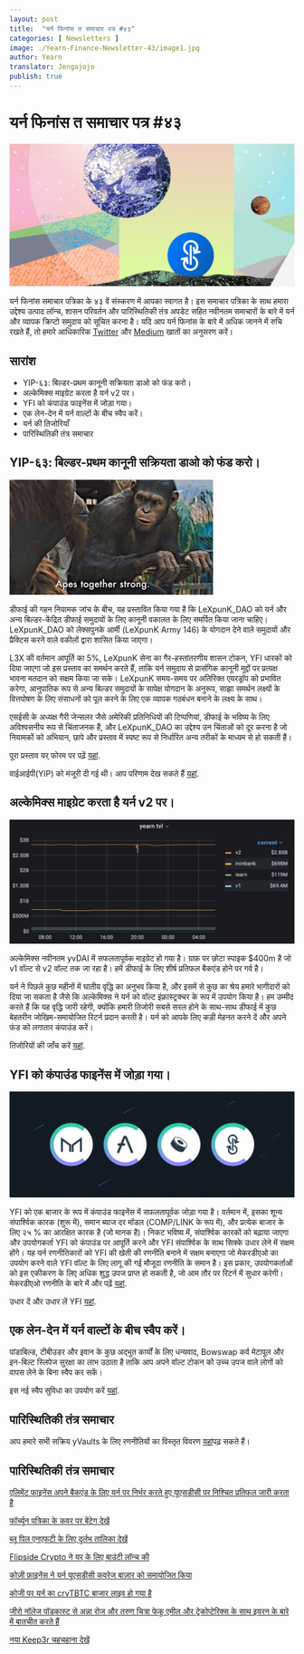 ```yaml
---
layout: post
title:  "यर्न फिनांस त समाचार पत्र #४३"
categories: [ Newsletters ]
image: ./Yearn-Finance-Newsletter-43/image1.jpg
author: Yearn
translator: Jengajojo
publish: true
---
```


# यर्न फिनांस त समाचार पत्र #४३ 

![](image1.jpg)

यर्न फिनांस समाचार पत्रिका के ४३ वें संस्करण में आपका स्वागत है। इस समाचार पत्रिका के साथ हमारा उद्देश्य उत्पाद लॉन्च, शासन परिवर्तन और पारिस्थितिकी तंत्र अपडेट सहित नवीनतम समाचारों के बारे में यर्न और व्यापक क्रिप्टो समुदाय को सूचित करना है। यदि आप यर्न फिनांस के बारे में अधिक जानने में रुचि रखते हैं, तो हमारे आधिकारिक [Twitter](https://twitter.com/iearnfinance) और [Medium](https://medium.com/iearn) खातों का अनुसरण करें।

## **सारांश**

- YIP-६३: बिल्डर-प्रथम कानूनी सक्रियता डाओ को फंड करो।
- अल्केमिक्स माइग्रेट करता है यर्न v2 पर।
- YFI को कंपाउंड फाइनेंस में जोड़ा गया।
- एक लेन-देन में यर्न वाल्टों के बीच स्वैप करें।
- यर्न की तिजोरियाँ
- पारिस्थितिकी तंत्र समाचार

## **YIP-६३: बिल्डर-प्रथम कानूनी सक्रियता डाओ को फंड करो।**

![](image2.jpg)

डीफाई की गहन नियामक जांच के बीच, यह प्रस्तावित किया गया है कि LeXpunK_DAO को यर्न और अन्य बिल्डर-केंद्रित डीफाई समुदायों के लिए कानूनी वकालत के लिए समर्पित किया जाना चाहिए। LeXpunK_DAO को लेक्सपुनके आर्मी (LeXpunK Army 146) के योगदान देने वाले समुदायों और प्रैक्टिस करने वाले वकीलों द्वारा शासित किया जाएगा।

L3X की वर्तमान आपूर्ति का 5%, LeXpunK सेना का गैर-हस्तांतरणीय शासन टोकन, YFI धारकों को दिया जाएगा जो इस प्रस्ताव का समर्थन करते हैं, ताकि यर्न समुदाय से प्रासंगिक कानूनी मुद्दों पर प्रत्यक्ष भावना मतदान को सक्षम किया जा सके। LeXpunK समय-समय पर अतिरिक्त एयरड्रॉप को प्रभावित करेगा, आनुपातिक रूप से अन्य बिल्डर समुदायों के सापेक्ष योगदान के अनुरूप, साझा समर्थन लक्ष्यों के वित्तपोषण के लिए संसाधनों को पूल करने के लिए एक व्यापक गठबंधन बनाने के लक्ष्य के साथ।

एसईसी के अध्यक्ष गैरी जेन्सलर जैसे अमेरिकी प्रतिनिधियों की टिप्पणियां, डीफाई के भविष्य के लिए अविश्वसनीय रूप से चिंताजनक हैं, और LeXpunK_DAO का उद्देश्य उन चिंताओं को दूर करना है जो नियामकों को अभियान, छापे और प्रस्ताव में स्पष्ट रूप से निर्धारित अन्य तरीकों के माध्यम से हो सकती हैं।

पूरा प्रस्ताव यर् फोरम पर पढ़ें [यहां](https://gov.yearn.finance/t/yip-63-fund-builder-first-legal-activism-dao/11280).

वाईआईपी(YIP) को मंजूरी दी गई थी। आप परिणाम देख सकते हैं [यहां](https://gov.yearn.finance/t/proposal-fund-builder-first-legal-activism-dao/11280).

## **अल्केमिक्स माइग्रेट करता है यर्न v2 पर।**

![](image3.jpg)

अल्केमिक्स नवीनतम yvDAI में सफलतापूर्वक माइग्रेट हो गया है। ग्राफ़ पर छोटा स्पाइक $400m है जो v1 वॉल्ट से v2 वॉल्ट तक जा रहा है। हमें डीफाई के लिए शीर्ष प्रतिफल बैकएंड होने पर गर्व है।

यर्न ने पिछले कुछ महीनों में घातीय वृद्धि का अनुभव किया है, और इसमें से कुछ का श्रेय हमारे भागीदारों को दिया जा सकता है जैसे कि अल्केमिक्स ने यर्न को वॉल्ट इंफ्रास्ट्रक्चर के रूप में उपयोग किया है। हम उम्मीद करते हैं कि यह वृद्धि जारी रहेगी, क्योंकि हमारी तिजोरी सबसे सरल होने के साथ-साथ डीफाई में कुछ बेहतरीन जोखिम-समायोजित रिटर्न प्रदान करती है। यर्न को आपके लिए कड़ी मेहनत करने दें और अपने फंड को लगातार कंपाउंड करें।

तिजोरियों की जाँच करें [यहां](https://yearn.finance/vaults).

## **YFI को कंपाउंड फाइनेंस में जोड़ा गया।**

![](image4.jpg)

YFI को एक बाजार के रूप में कंपाउंड फाइनेंस में सफलतापूर्वक जोड़ा गया है। वर्तमान में, इसका शून्य संपार्श्विक कारक (शुरू में), समान ब्याज दर मॉडल (COMP/LINK के रूप में), और प्रत्येक बाजार के लिए २५ % का आरक्षित कारक है (जो मानक है)। निकट भविष्य में, संपार्श्विक कारकों को बढ़ाया जाएगा और उपयोगकर्ता YFI को कंपाउंड पर आपूर्ति करने और YFI संपार्श्विक के साथ सिक्के उधार लेने में सक्षम होंगे। यह यर्न रणनीतिकारों को YFI की खेती की रणनीति बनाने में सक्षम बनाएगा जो मेकरडीएओ का उपयोग करने वाले YFI वॉल्ट के लिए लागू की गई मौजूदा रणनीति के समान है। इस प्रकार, उपयोगकर्ताओं को इस एकीकरण के लिए अधिक शुद्ध उपज प्राप्त हो सकती है, जो आम तौर पर रिटर्न में सुधार करेगी। मेकरडीएओ रणनीति के बारे में और पढ़ें [यहां](https://yearn.fi/invest/0xE14d13d8B3b85aF791b2AADD661cDBd5E6097Db1).

उधार दें और उधार लें YFI [यहां](https://app.compound.finance/).

## **एक लेन-देन में यर्न वाल्टों के बीच स्वैप करें।**

पांडाबिल्ड, टीबीउडर और इवान के कुछ अद्भुत कार्यों के लिए धन्यवाद, Bowswap कर्व मेटापूल और इन-बिल्ट स्लिपेज सुरक्षा का लाभ उठाता है ताकि आप अपने वॉल्ट टोकन को उच्च उपज वाले लोगों को वापस लेने के बिना स्वैप कर सकें।

इस नई स्वैप सुविधा का उपयोग करें [यहां](https://bowswap.finance/).

## **पारिस्थितिकी तंत्र समाचार**

आप हमारे सभी सक्रिय yVaults के लिए रणनीतियों का विस्तृत विवरण [यहां](https://medium.com/yearn-state-of-the-vaults/the-vaults-at-yearn-9237905ffed3)पढ़ सकते हैं।

## **पारिस्थितिकी तंत्र समाचार**

[एलिमेंट फाइनेंस अपने बैकएंड के लिए यर्न पर निर्भर करते हुए यूएसडीसी पर निश्चित प्रतिफल जारी करता है](https://twitter.com/element_fi/status/1422934199284215810?s=20)

[फॉर्च्यून पत्रिका के कवर पर बेंटेग देखें](https://twitter.com/FortuneMagazine/status/1420803860336152577)

[ब्लू पिल एनएफटी के लिए दुर्लभ तालिका देखें](https://github.com/banteg/blue-pill#rarity-table)

[Flipside Crypto ने यर् के लिए बाउंटी लॉन्च की](https://twitter.com/BmurrayFlipside/status/1421147576674422788)

[कोज़ी फ़ाइनेंस ने यर्न यूएसडीसी कवरेज बाज़ार को समायोजित किया](https://twitter.com/cozyfinance/status/1422226784674664453)

[कोजी पर यर्न का crvTBTC बाजार लाइव हो गया है](https://twitter.com/cozyfinance/status/1422633897490223107)

[जीरो नॉलेज पॉडकास्ट से अन्ना रोज और तरुण चित्रा फेकू एमील और ट्रेकोप्टेरिक्स के साथ इयरन के बारे में बातचीत करते हैं](https://www.zeroknowledge.fm/192)

[नया Keep3r चहचहाना देखें](https://twitter.com/thekeep3r)

